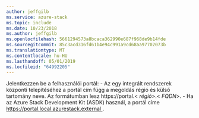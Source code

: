 ```yaml
---
author: jeffgilb
ms.service: azure-stack
ms.topic: include
ms.date: 10/23/2018
ms.author: jeffgilb
ms.openlocfilehash: 5661294573a8bcaca362990e687f968de9b14fde
ms.sourcegitcommit: 85c3acd316fd61b4e94c991a9cd68aa97702073b
ms.translationtype: MT
ms.contentlocale: hu-HU
ms.lasthandoff: 05/01/2019
ms.locfileid: "64992205"
---
```

Jelentkezzen be a felhasználói portál:
    - Az egy integrált rendszerek központi telepítéséhez a portál cím függ a megoldás régió és külső tartomány neve. Az formátumban lesz https://portal.&lt; *régió*&gt;.&lt; *FQDN*&gt;.
    - Ha az Azure Stack Development Kit (ASDK) használ, a portál címe [ https://portal.local.azurestack.external ](https://portal.local.azurestack.external).